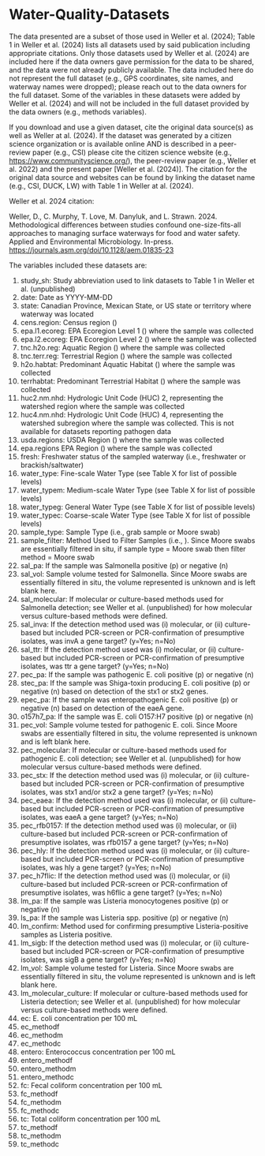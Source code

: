 # Water-Quality-Datasets

The data presented are a subset of those used in Weller et al. (2024); Table 1 in Weller et al. (2024) lists all datasets used by said publication including appropriate citations. Only those datasets used by Weller et al. (2024) are included here if the data owners gave permission for the data to be shared, and the data were not already publicly available. The data included here do not represent the full dataset (e.g., GPS coordinates, site names, and waterway names were dropped); please reach out to the data owners for the full dataset. Some of the variables in these datasets were added by Weller et al. (2024) and will not be included in the full dataset provided by the data owners (e.g., methods variables). 

If you download and use a given dataset, cite the original data source(s) as well as Weller at al. (2024). If the dataset was generated by a citizen science organization or is available online AND is described in a peer-review paper (e.g., CSI) please cite the citizen science website (e.g., https://www.communityscience.org/), the peer-review paper (e.g., Weller et al. 2022) and the present paper [Weller et al. (2024)]. The citation for the original data source and websites can be found by linking the dataset name (e.g., CSI, DUCK, LW) with Table 1 in Weller at al. (2024).

Weller et al. 2024 citation: 

Weller, D., C. Murphy, T. Love, M. Danyluk, and L. Strawn. 2024. Methodological differences between studies confound one-size-fits-all approaches to managing surface waterways for food and water safety. Applied and Environmental Microbiology. In-press. https://journals.asm.org/doi/10.1128/aem.01835-23

The variables included these datasets are:

1. study_sh: Study abbreviation used to link datasets to Table 1 in Weller et al. (unpublished)
2. date: Date as YYYY-MM-DD
3. state: Canadian Province, Mexican State, or US state or territory where waterway was located
4. cens.region: Census region ()
5. epa.l1.ecoreg: EPA Ecoregion Level 1 () where the sample was collected
6. epa.l2.ecoreg: EPA Ecoregion Level 2 () where the sample was collected
7. tnc.h2o.reg: Aquatic Region () where the sample was collected
8. tnc.terr.reg: Terrestrial Region () where the sample was collected
9. h2o.habtat: Predominant Aquatic Habitat () where the sample was collected
10. terrhabtat: Predominant Terrestrial Habitat () where the sample was collected
11. huc2.nm.nhd: Hydrologic Unit Code (HUC) 2, representing the watershed region where the sample was collected
12. huc4.nm.nhd: Hydrologic Unit Code (HUC) 4, representing the watershed subregion where the sample was collected. This is not available for datasets reporting pathogen data
14. usda.regions: USDA Region () where the sample was collected
15. epa.regions EPA Region () where the sample was collected
16. fresh: Freshwater status of the sampled waterway (i.e., freshwater or brackish/saltwater)
17. water_type: Fine-scale Water Type (see Table X for list of possible levels)
19. water_typem: Medium-scale Water Type (see Table X for list of possible levels)
20. water_typeg: General Water Type (see Table X for list of possible levels)
21. water_typec: Coarse-scale Water Type (see Table X for list of possible levels)
22. sample_type: Sample Type (i.e., grab sample or Moore swab)
23. sample_filter: Method Used to Filter Samples (i.e., ). Since Moore swabs are essentially filtered in situ, if sample type = Moore swab then filter method = Moore swab
25. sal_pa: If the sample was Salmonella positive (p) or negative (n)
26. sal_vol: Sample volume tested for Salmonella. Since Moore swabs are essentially filtered in situ, the volume represented is unknown and is left blank here.
27. sal_molecular: If molecular or culture-based methods used for Salmonella detection; see Weller et al. (unpublished) for how molecular versus culture-based methods were defined.
28. sal_inva: If the detection method used was (i) molecular, or (ii) culture-based but included PCR-screen or PCR-confirmation of presumptive isolates, was invA a gene target? (y=Yes; n=No)
29. sal_ttr: If the detection method used was (i) molecular, or (ii) culture-based but included PCR-screen or PCR-confirmation of presumptive isolates, was ttr a gene target? (y=Yes; n=No)
30. pec_pa: If the sample was pathogenic E. coli positive (p) or negative (n)
31. stec_pa: If the sample was Shiga-toxin producing E. coli positive (p) or negative (n) based on detection of the stx1 or stx2 genes.
32. epec_pa: If the sample was enteropathogenic E. coli positive (p) or negative (n) based on detection of the eaeA gene.
33. o157h7_pa: If the sample was E. coli O157:H7 positive (p) or negative (n)
34. pec_vol: Sample volume tested for pathogenic E. coli. Since Moore swabs are essentially filtered in situ, the volume represented is unknown and is left blank here.
35. pec_molecular: If molecular or culture-based methods used for pathogenic E. coli detection; see Weller et al. (unpublished) for how molecular versus culture-based methods were defined.
36. pec_stx: If the detection method used was (i) molecular, or (ii) culture-based but included PCR-screen or PCR-confirmation of presumptive isolates, was stx1 and/or stx2 a gene target? (y=Yes; n=No)
37. pec_eaea: If the detection method used was (i) molecular, or (ii) culture-based but included PCR-screen or PCR-confirmation of presumptive isolates, was eaeA a gene target? (y=Yes; n=No)
38. pec_rfb0157: If the detection method used was (i) molecular, or (ii) culture-based but included PCR-screen or PCR-confirmation of presumptive isolates, was rfb0157 a gene target? (y=Yes; n=No)
39. pec_hly: If the detection method used was (i) molecular, or (ii) culture-based but included PCR-screen or PCR-confirmation of presumptive isolates, was hly a gene target? (y=Yes; n=No)
40. pec_h7flic: If the detection method used was (i) molecular, or (ii) culture-based but included PCR-screen or PCR-confirmation of presumptive isolates, was h6flic a gene target? (y=Yes; n=No)
41. lm_pa: If the sample was Listeria monocytogenes positive (p) or negative (n)
42. ls_pa: If the sample was Listeria spp. positive (p) or negative (n)
43. lm_confirm: Method used for confirming presumptive Listeria-positive samples as Listeria positive.
44. lm_sigb: If the detection method used was (i) molecular, or (ii) culture-based but included PCR-screen or PCR-confirmation of presumptive isolates, was sigB a gene target? (y=Yes; n=No)
45. lm_vol: Sample volume tested for Listeria. Since Moore swabs are essentially filtered in situ, the volume represented is unknown and is left blank here.
46. lm_molecular_culture: If molecular or culture-based methods used for Listeria detection; see Weller et al. (unpublished) for how molecular versus culture-based methods were defined.
47. ec: E. coli concentration per 100 mL
48. ec_methodf
49. ec_methodm
50. ec_methodc
51. entero: Enterococcus concentration per 100 mL
52. entero_methodf
53. entero_methodm
54. entero_methodc
55. fc: Fecal coliform concentration per 100 mL
56. fc_methodf
57. fc_methodm
58. fc_methodc
53. tc: Total coliform concentration per 100 mL
54. tc_methodf
55. tc_methodm
56. tc_methodc

